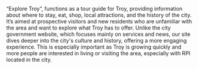 “Explore Troy”, functions as a tour guide for Troy, providing
information about where to stay, eat, shop, local attractions, and the history of the city. It’s aimed
at prospective visitors and new residents who are unfamiliar with the area and want to explore
what Troy has to offer. Unlike the city government website, which focuses mainly on services
and news, our site dives deeper into the city's culture and history, offering a more engaging
experience. This is especially important as Troy is growing quickly and more people are
interested in living or visiting the area, especially with RPI located in the city.